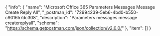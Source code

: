 {
  "info": {
    "name": "Microsoft Office 365 Parameters Messages Message Create Reply All",
    "_postman_id": "72994239-5eb6-4bd0-b550-c901657dc308",
    "description": "Parameters messages message  createreplyall",
    "schema": "https://schema.getpostman.com/json/collection/v2.0.0/"
  },
  "item": []
}